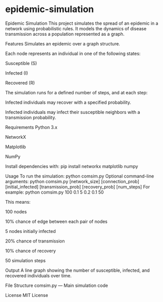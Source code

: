 # epidemic-simulation
Epidemic Simulation
This project simulates the spread of an epidemic in a network using probabilistic rules. It models the dynamics of disease transmission across a population represented as a graph.

Features
Simulates an epidemic over a graph structure.

Each node represents an individual in one of the following states:

Susceptible (S)

Infected (I)

Recovered (R)

The simulation runs for a defined number of steps, and at each step:

Infected individuals may recover with a specified probability.

Infected individuals may infect their susceptible neighbors with a transmission probability.

Requirements
Python 3.x

NetworkX

Matplotlib

NumPy

Install dependencies with:
pip install networkx matplotlib numpy

Usage
To run the simulation:
python comsim.py
Optional command-line arguments:
python comsim.py [network_size] [connection_prob] [initial_infected] [transmission_prob] [recovery_prob] [num_steps]
For example:
python comsim.py 100 0.1 5 0.2 0.1 50

This means:

100 nodes

10% chance of edge between each pair of nodes

5 nodes initially infected

20% chance of transmission

10% chance of recovery

50 simulation steps

Output
A line graph showing the number of susceptible, infected, and recovered individuals over time.

File Structure
comsim.py — Main simulation code

License
MIT License
